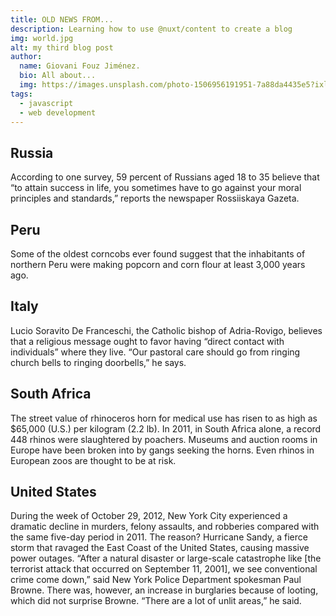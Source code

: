 ```yaml
---
title: OLD NEWS FROM...
description: Learning how to use @nuxt/content to create a blog
img: world.jpg
alt: my third blog post
author: 
  name: Giovani Fouz Jiménez.
  bio: All about...
  img: https://images.unsplash.com/photo-1506956191951-7a88da4435e5?ixlib=rb-1.2.1&ixid=eyJhcHBfaWQiOjEyMDd9&auto=format&fit=crop&w=800&q=60
tags: 
  - javascript
  - web development
---
```


## Russia
According to one survey, 59 percent of Russians aged 18 to 35 believe that “to attain success in life, you sometimes have to go against your moral principles and standards,” reports the newspaper Rossiiskaya Gazeta.
## Peru
Some of the oldest corncobs ever found suggest that the inhabitants of northern Peru were making popcorn and corn flour at least 3,000 years ago.

## Italy
Lucio Soravito De Franceschi, the Catholic bishop of Adria-Rovigo, believes that a religious message ought to favor having “direct contact with individuals” where they live. “Our pastoral care should go from ringing church bells to ringing doorbells,” he says.

## South Africa
The street value of rhinoceros horn for medical use has risen to as high as $65,000 (U.S.) per kilogram (2.2 lb). In 2011, in South Africa alone, a record 448 rhinos were slaughtered by poachers. Museums and auction rooms in Europe have been broken into by gangs seeking the horns. Even rhinos in European zoos are thought to be at risk.

## United States
During the week of October 29, 2012, New York City experienced a dramatic decline in murders, felony assaults, and robberies compared with the same five-day period in 2011. The reason? Hurricane Sandy, a fierce storm that ravaged the East Coast of the United States, causing massive power outages. “After a natural disaster or large-scale catastrophe like [the terrorist attack that occurred on September 11, 2001], we see conventional crime come down,” said New York Police Department spokesman Paul Browne. There was, however, an increase in burglaries because of looting, which did not surprise Browne. “There are a lot of unlit areas,” he said.